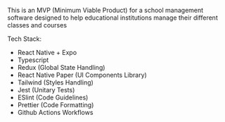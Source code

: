This is an MVP (Minimum Viable Product) for a school management software designed to help educational institutions manage their different classes and courses

Tech Stack:

- React Native + Expo
- Typescript
- Redux (Global State Handling)
- React Native Paper (UI Components Library)
- Tailwind (Styles Handling)
- Jest (Unitary Tests)
- ESlint (Code Guidelines)
- Prettier (Code Formatting)
- Github Actions Workflows
